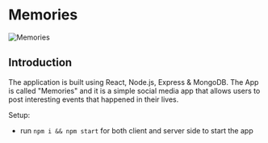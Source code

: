 # Memories

![Memories](https://i.ibb.co/Z8Y0CJv/Screenshot-2020-10-30-at-11-10-04.png)

## Introduction

The application is built using React, Node.js, Express & MongoDB. The App is called "Memories" and it is a simple social media app that allows users to post interesting events that happened in their lives.


Setup:
- run ```npm i && npm start``` for both client and server side to start the app
